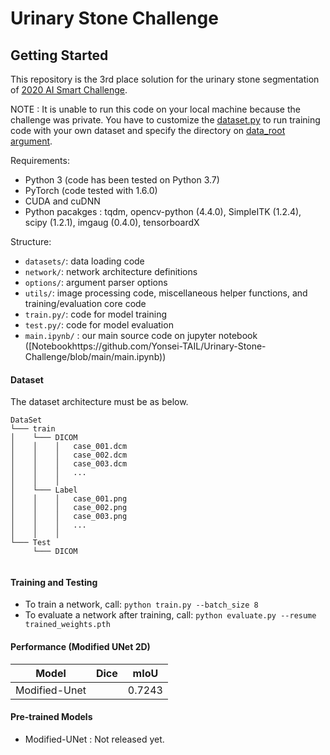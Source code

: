 # Urinary Stone Challenge

## Getting Started
This repository is the 3rd place solution for the urinary stone segmentation of [2020 AI Smart Challenge](http://wonmcrc.org/).

NOTE : It is unable to run this code on your local machine because the challenge was private. You have to customize the [dataset.py](https://github.com/Yonsei-TAIL/Urinary-Stone-Challenge/blob/main/datasets/dataset.py) to run training code with your own dataset and specify the directory on [data_root argument](https://github.com/Yonsei-TAIL/Urinary-Stone-Challenge/blob/main/datasets/dataset.py).

Requirements:
- Python 3 (code has been tested on Python 3.7)
- PyTorch (code tested with 1.6.0)
- CUDA and cuDNN
- Python pacakges : tqdm, opencv-python (4.4.0), SimpleITK (1.2.4), scipy (1.2.1), imgaug (0.4.0), tensorboardX

Structure:
- ```datasets/```: data loading code
- ```network/```: network architecture definitions
- ```options/```: argument parser options
- ```utils/```: image processing code, miscellaneous helper functions, and training/evaluation core code
- ```train.py/```: code for model training
- ```test.py/```: code for model evaluation
- ```main.ipynb/``` : our main source code on jupyter notebook ([Notebookhttps://github.com/Yonsei-TAIL/Urinary-Stone-Challenge/blob/main/main.ipynb))

#### Dataset
The dataset architecture must be as below.
```
DataSet
└─── train
│    └─── DICOM
│    │    │   case_001.dcm
│    │    │   case_002.dcm
│    │    │   case_003.dcm
│    │    │   ...
│    │    │
│    └─── Label
│    │    │   case_001.png
│    │    │   case_002.png
│    │    │   case_003.png
│    │    │   ...
│    │    │
└─── Test
     └─── DICOM
     
```


#### Training and Testing
- To train a network, call: ```python train.py --batch_size 8```
- To evaluate a network after training, call: ```python evaluate.py --resume trained_weights.pth```

#### Performance (Modified UNet 2D)
|    Model     | Dice |  mIoU  |
| :----------: | :--: | :----: |
| Modified-Unet|      | 0.7243 |


#### Pre-trained Models
- Modified-UNet : Not released yet.
